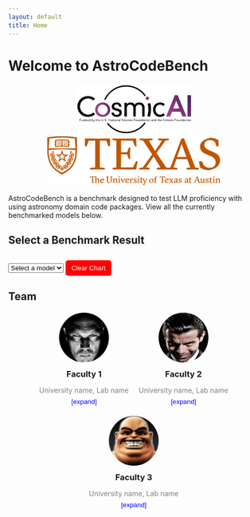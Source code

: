 ```yaml
---
layout: default
title: Home
---
```


# Welcome to AstroCodeBench

<div style="text-align: center; margin-top: 20px;">
  <img src="assets/pics/cosmic_logo.png" alt="Logo" style="height: 100px; margin: 0 10px;">
  <img src="assets/pics/ut_logo.png" alt="Longhorn" style="height: 100px; margin: 0 10px;">
</div>


AstroCodeBench is a benchmark designed to test LLM proficiency with using astronomy domain code packages. View all the currently benchmarked models below.

<h2>Select a Benchmark Result</h2>
<select id="model-selector">
  <option>Select a model</option>
</select>

<button id="clear-chart" style="margin-top: 10px; padding: 8px 12px; background-color: red; color: white; border: none; cursor: pointer; border-radius: 5px;">
  Clear Chart
</button>

<canvas id="benchmarkChart" width="800" height="400"></canvas>

<script src="https://cdn.jsdelivr.net/npm/chart.js"></script>
<script>
  const jsonPath = "{{ site.baseurl }}/assets/json/benchmark_results.json"; // Path to the single JSON file
  const dropdown = document.getElementById("model-selector");

  let chartData = {
    labels: [],
    datasets: []
  };

  let colors = [
    "rgba(255, 99, 132, 0.5)",
    "rgba(54, 162, 235, 0.5)",
    "rgba(255, 206, 86, 0.5)",
    "rgba(75, 192, 192, 0.5)",
    "rgba(153, 102, 255, 0.5)",
    "rgba(255, 159, 64, 0.5)",
    "rgba(201, 203, 207, 0.5)"
  ];
  
  let borderColors = [
    "rgba(255, 99, 132, 1)",
    "rgba(54, 162, 235, 1)",
    "rgba(255, 206, 86, 1)",
    "rgba(75, 192, 192, 1)",
    "rgba(153, 102, 255, 1)",
    "rgba(255, 159, 64, 1)",
    "rgba(201, 203, 207, 1)"
  ];

  let usedColors = {}; // Track assigned colors per model
  let currentColorIndex = 0;

  let ctx = document.getElementById("benchmarkChart").getContext("2d");
  let benchmarkChart = new Chart(ctx, {
    type: "bar",
    data: chartData,
    options: {
      responsive: true,
      maintainAspectRatio: true,
      scales: {
        y: { beginAtZero: true }
      },
      plugins: {
        legend: { display: true },
        title: { display: true, text: "Benchmark Evaluation Metrics" }
      }
    }
  });

  // Populate dropdown menu with model names
  async function populateDropdown() {
    try {
      const response = await fetch(jsonPath);
      const data = await response.json();

      // Extract unique model names
      const models = [...new Set(data.map((item) => item.model.model))];

      // Populate dropdown with models
      models.forEach((model) => {
        const option = document.createElement("option");
        option.value = model;
        option.textContent = model;
        dropdown.appendChild(option);
      });
    } catch (error) {
      console.error("Error populating dropdown:", error);
    }
  }

  // Event listener for dropdown selection
  dropdown.addEventListener("change", function () {
    const selectedModel = dropdown.value;
    if (selectedModel !== "Select a model") {
      fetchAndProcessData(selectedModel);
    }
  });

  // Fetch and process data for the selected model
  async function fetchAndProcessData(selectedModel) {
    try {
      const response = await fetch(jsonPath);
      const data = await response.json();

      // Check if this model is already displayed, avoid duplicates
      if (chartData.datasets.some(ds => ds.label === selectedModel)) {
        console.warn(`${selectedModel} is already displayed.`);
        return;
      }

      // Assign a unique color to the model
      if (!(selectedModel in usedColors)) {
        usedColors[selectedModel] = {
          backgroundColor: colors[currentColorIndex % colors.length],
          borderColor: borderColors[currentColorIndex % borderColors.length]
        };
        currentColorIndex++;
      }

      // Filter data for the selected model
      const modelData = data.filter((item) => item.model.model === selectedModel);

      const metrics = {
        direct_match: [],
        fuzzy_match: [],
        codebleu: [],
        codebertscore: [],
        codebertscore_rescaled: [],
        code_success: [],
        syntax_match_score: []
      };

      // Traverse filtered data for the selected model and extract metrics
      modelData.forEach((item) => {
        if (item.result) {
          item.result.forEach((result) => {
            if ("direct_match" in result && result.direct_match !== null) {
              metrics.direct_match.push(result.direct_match ? 1 : 0);
            }
            if ("fuzzy_match" in result && result.fuzzy_match !== null) {
              metrics.fuzzy_match.push(result.fuzzy_match / 100); // Normalize fuzzy_match
            }
            if ("codebleu" in result && result.codebleu?.codebleu !== null) {
              metrics.codebleu.push(result.codebleu.codebleu);
            }
            if ("codebertscore" in result && result.codebertscore?.F1 !== null) {
              metrics.codebertscore.push(result.codebertscore.F1);
            }
            if ("codebertscore_rescaled" in result && result.codebertscore_rescaled?.F1 !== null) {
              metrics.codebertscore_rescaled.push(result.codebertscore_rescaled.F1);
            }
          });
        }

        // Extract values from `result_summary`
        if (item.result_summary) {
          if ("code_success" in item.result_summary) {
            metrics.code_success.push(item.result_summary.code_success);
          }
          if ("syntax_match_score" in item.result_summary) {
            metrics.syntax_match_score.push(item.result_summary.syntax_match_score);
          }
        }
      });

      // Calculate averages
      const averages = {};
      for (const [key, values] of Object.entries(metrics)) {
        averages[key] = values.length
          ? values.reduce((sum, val) => sum + val, 0) / values.length
          : 0;
      }

      updateChart(selectedModel, averages); // Render chart with processed data
    } catch (error) {
      console.error("Error fetching or processing JSON data:", error);
    }
  }

  // Update the chart with new model data
  function updateChart(selectedModel, averages) {
    if (chartData.labels.length === 0) {
      chartData.labels = Object.keys(averages);
    }
    
    chartData.datasets.push({
      label: selectedModel,
      data: Object.values(averages),
      backgroundColor: usedColors[selectedModel].backgroundColor,
      borderColor: usedColors[selectedModel].borderColor,
      borderWidth: 1
    });
    
    benchmarkChart.update();
  }

  document.getElementById("clear-chart").addEventListener("click", function () {
    chartData.datasets = []; // Remove all datasets
    chartData.labels = []; // Clear labels
    benchmarkChart.update(); // Update the chart
    usedColors = {}; // Reset color tracking
    currentColorIndex = 0; // Reset color index
    });


  // Initialize the dropdown menu
  populateDropdown();
</script>




<h2>Team</h2>
<div id="team-section" style="display: flex; justify-content: center; flex-wrap: wrap; gap: 20px; margin-top: 20px;">

  <div class="team-member" style="text-align: center; max-width: 200px;">
    <img src="assets/pics/member1.png" alt="Member 1" style="width: 100px; height: 100px; border-radius: 50%;">
    <h3 style="margin: 10px 0;">Faculty 1</h3>
    <p style="color: gray; margin-bottom: 5px;">University name, Lab name</p>
    <button onclick="toggleDetails('member1')" style="background: none; border: none; color: blue; cursor: pointer;">[expand]</button>
    <p id="details-member1" style="display: none; color: darkgray; margin-top: 10px;">details about faculty member and a link or something similar.</p>
  </div>

  <div class="team-member" style="text-align: center; max-width: 200px;">
    <img src="assets/pics/member2.png" alt="Member 2" style="width: 100px; height: 100px; border-radius: 50%;">
    <h3 style="margin: 10px 0;">Faculty 2</h3>
    <p style="color: gray; margin-bottom: 5px;">University name, Lab name</p>
    <button onclick="toggleDetails('member2')" style="background: none; border: none; color: blue; cursor: pointer;">[expand]</button>
    <p id="details-member2" style="display: none; color: darkgray; margin-top: 10px;">details about faculty member and a link or something similar.</p>
  </div>

  <div class="team-member" style="text-align: center; max-width: 200px;">
    <img src="assets/pics/member3.png" alt="Member 3" style="width: 100px; height: 100px; border-radius: 50%;">
    <h3 style="margin: 10px 0;">Faculty 3</h3>
    <p style="color: gray; margin-bottom: 5px;">University name, Lab name</p>
    <button onclick="toggleDetails('member3')" style="background: none; border: none; color: blue; cursor: pointer;">[expand]</button>
    <p id="details-member3" style="display: none; color: darkgray; margin-top: 10px;">details about faculty member and a link or something similar.</p>
  </div>

</div>

<script>
  function toggleDetails(memberId) {
    const details = document.getElementById(`details-${memberId}`);
    if (details.style.display === "none") {
      details.style.display = "block";
    } else {
      details.style.display = "none";
    }
  }
</script>
